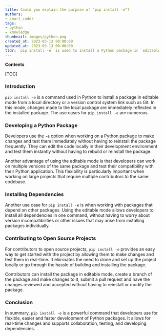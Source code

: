 ```yaml
---
title: Could you explain the purpose of "pip install -e"?
authors:
- smart_coder
tags:
- python
- knowledge
thumbnail: images/python.png
created_at: 2023-03-13 00:00:00
updated_at: 2023-03-13 00:00:00
tldr: `pip install -e` is used to install a Python package in `editable` mode, allowing developers to continuously make changes to the code without having to reinstall it each time.
---
```


**Contents**

[TOC]

### Introduction
`pip install -e` is a command used in Python to install a package in editable mode from a local directory or a version control system link such as Git. In this mode, changes made to the local package are immediately reflected in the installed package. The use cases for `pip install -e` are numerous.

### Developing a Python Package
Developers use the `-e` option when working on a Python package to make changes and test them immediately without having to reinstall the package frequently. They can edit the code locally in their development environment and test them instantly without having to rebuild or reinstall the package. 

Another advantage of using the editable mode is that developers can work on multiple versions of the same package and test their compatibility with their Python application. This flexibility is particularly important when working on large projects that require multiple contributors to the same codebase.

### Installing Dependencies
Another use case for `pip install -e` is when working with packages that depend on other packages. Using the editable mode allows developers to install all dependencies in one command, without having to worry about version incompatibilities or other issues that may arise from installing packages individually.

### Contributing to Open Source Projects
For contributors to open source projects, `pip install -e` provides an easy way to get started with the project by allowing them to make changes and test them in real-time. It eliminates the need to clone and set up the project locally or go through the hassle of building and installing the package. 

Contributors can install the package in editable mode, create a branch of the package and make changes to it, submit a pull request and have the changes reviewed and accepted without having to reinstall or modify the package.

### Conclusion
In summary, `pip install -e` is a powerful command that developers use for flexible, easier and faster development of Python packages. It allows for real-time changes and supports collaboration, testing, and developing dependencies.

